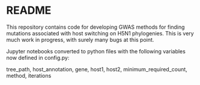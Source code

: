 # README

This repository contains code for developing GWAS methods for finding mutations associated with host switching on H5N1 phylogenies. This is very much work in progress, with surely many bugs at this point.

Jupyter notebooks converted to python files with the following variables now defined in config.py:

  tree_path, host_annotation, gene, host1, host2, minimum_required_count, method, iterations

